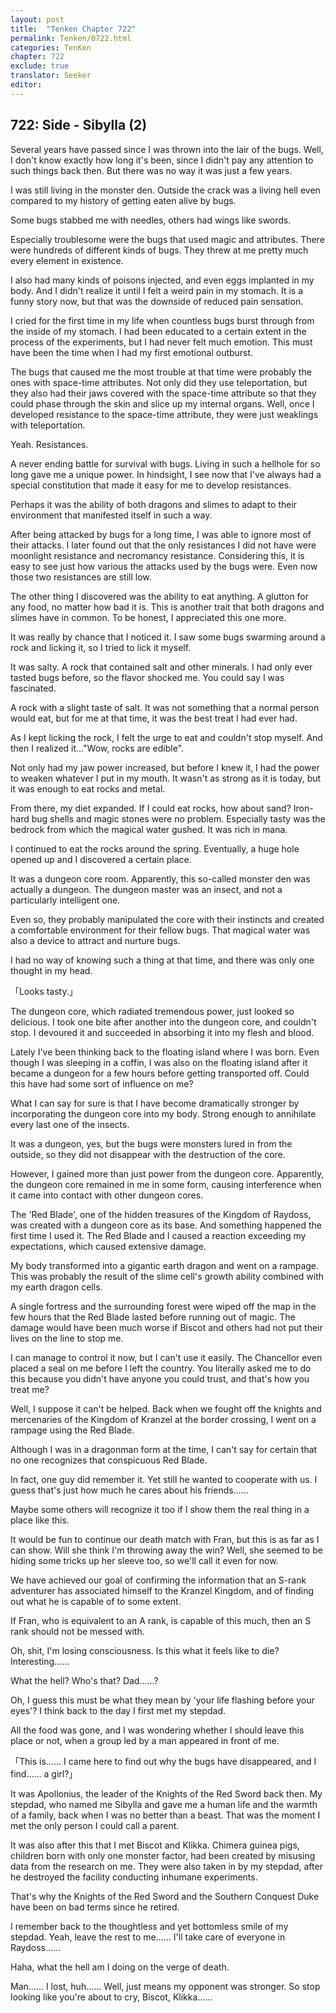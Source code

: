 ```yaml
---
layout: post
title:  "Tenken Chapter 722"
permalink: Tenken/0722.html
categories: TenKen
chapter: 722
exclude: true
translator: Seeker
editor: 
---
```

<h2 id="ch722">722: Side - Sibylla (2)</h2>

<p>Several years have passed since I was thrown into the lair of the bugs. Well, I don't know exactly how long it's been, since I didn't pay any attention to such things back then. But there was no way it was just a few years.</p>

<p>I was still living in the monster den. Outside the crack was a living hell even compared to my history of getting eaten alive by bugs.</p>

<p>Some bugs stabbed me with needles, others had wings like swords.</p>

<p>Especially troublesome were the bugs that used magic and attributes. There were hundreds of different kinds of bugs. They threw at me pretty much every element in existence.</p>

<p>I also had many kinds of poisons injected, and even eggs implanted in my body. And I didn't realize it until I felt a weird pain in my stomach. It is a funny story now, but that was the downside of reduced pain sensation.</p>

<p>I cried for the first time in my life when countless bugs burst through from the inside of my stomach. I had been educated to a certain extent in the process of the experiments, but I had never felt much emotion. This must have been the time when I had my first emotional outburst.</p>

<p>The bugs that caused me the most trouble at that time were probably the ones with space-time attributes. Not only did they use teleportation, but they also had their jaws covered with the space-time attribute so that they could phase through the skin and slice up my internal organs. Well, once I developed resistance to the space-time attribute, they were just weaklings with teleportation.</p>

<p>Yeah. Resistances.</p>

<p>A never ending battle for survival with bugs. Living in such a hellhole for so long gave me a unique power. In hindsight, I see now that I've always had a special constitution that made it easy for me to develop resistances.</p>

<p>Perhaps it was the ability of both dragons and slimes to adapt to their environment that manifested itself in such a way.</p>

<p>After being attacked by bugs for a long time, I was able to ignore most of their attacks. I later found out that the only resistances I did not have were moonlight resistance and necromancy resistance. Considering this, it is easy to see just how various the attacks used by the bugs were. Even now those two resistances are still low.</p>

<p>The other thing I discovered was the ability to eat anything. A glutton for any food, no matter how bad it is. This is another trait that both dragons and slimes have in common. To be honest, I appreciated this one more.</p>

<p>It was really by chance that I noticed it. I saw some bugs swarming around a rock and licking it, so I tried to lick it myself.</p>

<p>It was salty. A rock that contained salt and other minerals. I had only ever tasted bugs before, so the flavor shocked me. You could say I was fascinated.</p>

<p>A rock with a slight taste of salt. It was not something that a normal person would eat, but for me at that time, it was the best treat I had ever had.</p>

<p>As I kept licking the rock, I felt the urge to eat and couldn't stop myself. And then I realized it…"Wow, rocks are edible".</p>

<p>Not only had my jaw power increased, but before I knew it, I had the power to weaken whatever I put in my mouth. It wasn't as strong as it is today, but it was enough to eat rocks and metal.</p>

<p>From there, my diet expanded. If I could eat rocks, how about sand? Iron-hard bug shells and magic stones were no problem. Especially tasty was the bedrock from which the magical water gushed. It was rich in mana.</p>

<p>I continued to eat the rocks around the spring. Eventually, a huge hole opened up and I discovered a certain place.</p>

<p>It was a dungeon core room. Apparently, this so-called monster den was actually a dungeon. The dungeon master was an insect, and not a particularly intelligent one.</p>

<p>Even so, they probably manipulated the core with their instincts and created a comfortable environment for their fellow bugs. That magical water was also a device to attract and nurture bugs.</p>

<p>I had no way of knowing such a thing at that time, and there was only one thought in my head.</p>

<p>「Looks tasty.」</p>

<p>The dungeon core, which radiated tremendous power, just looked so delicious. I took one bite after another into the dungeon core, and couldn't stop. I devoured it and succeeded in absorbing it into my flesh and blood.</p>

<p>Lately I've been thinking back to the floating island where I was born. Even though I was sleeping in a coffin, I was also on the floating island after it became a dungeon for a few hours before getting transported off. Could this have had some sort of influence on me?</p>

<p>What I can say for sure is that I have become dramatically stronger by incorporating the dungeon core into my body. Strong enough to annihilate every last one of the insects.</p>

<p>It was a dungeon, yes, but the bugs were monsters lured in from the outside, so they did not disappear with the destruction of the core.</p>

<p>However, I gained more than just power from the dungeon core. Apparently, the dungeon core remained in me in some form, causing interference when it came into contact with other dungeon cores.</p>

<p>The 'Red Blade', one of the hidden treasures of the Kingdom of Raydoss, was created with a dungeon core as its base. And something happened the first time I used it. The Red Blade and I caused a reaction exceeding my expectations, which caused extensive damage.</p>

<p>My body transformed into a gigantic earth dragon and went on a rampage. This was probably the result of the slime cell's growth ability combined with my earth dragon cells.</p>

<p>A single fortress and the surrounding forest were wiped off the map in the few hours that the Red Blade lasted before running out of magic. The damage would have been much worse if Biscot and others had not put their lives on the line to stop me.</p>

<p>I can manage to control it now, but I can't use it easily. The Chancellor even placed a seal on me before I left the country. You literally asked me to do this because you didn't have anyone you could trust, and that's how you treat me?</p>

<p>Well, I suppose it can't be helped. Back when we fought off the knights and mercenaries of the Kingdom of Kranzel at the border crossing, I went on a rampage using the Red Blade.</p>

<p>Although I was in a dragonman form at the time, I can't say for certain that no one recognizes that conspicuous Red Blade.</p>

<p>In fact, one guy did remember it. Yet still he wanted to cooperate with us. I guess that's just how much he cares about his friends……</p>

<p>Maybe some others will recognize it too if I show them the real thing in a place like this.</p>

<p>It would be fun to continue our death match with Fran, but this is as far as I can show. Will she think I'm throwing away the win? Well, she seemed to be hiding some tricks up her sleeve too, so we'll call it even for now.</p>

<p>We have achieved our goal of confirming the information that an S-rank adventurer has associated himself to the Kranzel Kingdom, and of finding out what he is capable of to some extent.</p>

<p>If Fran, who is equivalent to an A rank, is capable of this much, then an S rank should not be messed with.</p>

<p>Oh, shit, I'm losing consciousness. Is this what it feels like to die? Interesting……</p>

<p>What the hell? Who's that? Dad……?</p>

<p>Oh, I guess this must be what they mean by 'your life flashing before your eyes'? I think back to the day I first met my stepdad.</p>

<p>All the food was gone, and I was wondering whether I should leave this place or not, when a group led by a man appeared in front of me.</p>

<p>「This is…… I came here to find out why the bugs have disappeared, and I find…… a girl?」</p>

<p>It was Apollonius, the leader of the Knights of the Red Sword back then. My stepdad, who named me Sibylla and gave me a human life and the warmth of a family, back when I was no better than a beast. That was the moment I met the only person I could call a parent.</p>

<p>It was also after this that I met Biscot and Klikka. Chimera guinea pigs, children born with only one monster factor, had been created by misusing data from the research on me. They were also taken in by my stepdad, after he destroyed the facility conducting inhumane experiments.</p>

<p>That's why the Knights of the Red Sword and the Southern Conquest Duke have been on bad terms since he retired.</p>

<p>I remember back to the thoughtless and yet bottomless smile of my stepdad. Yeah, leave the rest to me…… I'll take care of everyone in Raydoss……</p>

<p>Haha, what the hell am I doing on the verge of death.</p>

<p>Man…… I lost, huh…… Well, just means my opponent was stronger. So stop looking like you're about to cry, Biscot, Klikka……</p>



